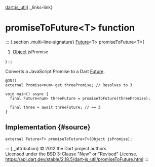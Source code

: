 [dart:js\_util](../dart-js_util/dart-js_util-library){._links-link}

promiseToFuture\<T\> function
=============================

::: {.section .multi-line-signature}
[Future](../dart-async/future-class)\<T\> promiseToFuture\<T\>(

1.  [Object](../dart-core/object-class) jsPromise

)
:::

Converts a JavaScript Promise to a Dart
[Future](../dart-async/future-class).

``` {.language-dart data-language="dart"}
@JS()
external Promise<num> get threePromise; // Resolves to 3

void main() async {
  final Future<num> threeFuture = promiseToFuture(threePromise);

  final three = await threeFuture; // == 3
}
```

Implementation {#source}
--------------

``` {.language-dart data-language="dart"}
external Future<T> promiseToFuture<T>(Object jsPromise);
```

::: {._attribution}
© 2012 the Dart project authors\
Licensed under the BSD 3-Clause \"New\" or \"Revised\" License.\
<https://api.dart.dev/stable/2.18.5/dart-js_util/promiseToFuture.html>
:::
